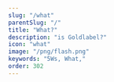 ```yaml
---
slug: "/what"
parentSlug: "/"
title: "What?"
description: "is Goldlabel?"
icon: "what"
image: "/png/flash.png"
keywords: "5Ws, What,"
order: 302
---
```

